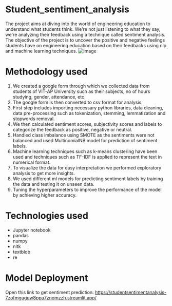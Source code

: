 # Student_sentiment_analysis
The project aims at diving into the world of engineering education to understand what students think. We're not just listening to what they say, we're analyzing their feedback using a technique called sentiment analysis. The objective of the project is to uncover the positive and negative feelings students have on engineering education based on their feedbacks using nlp and machine learning techniques.
![image](https://github.com/user-attachments/assets/f533fb79-f888-475c-8d40-198a434335bc)
# Methodology used
1.	We created a google form through which we collected data from students of VIT-AP University such as their subjects, no of hours studying, gender, attendance, etc.
2.	The google form is then converted to csv format for analysis.
3.	First step includes importing necessary python libraries, data cleaning, data pre-processing such as tokenization, stemming, lemmatization and stopwords removal.
4.	We then calculated sentiment scores, subjectivity scores and labels to categorize the feedback as positive, negative or neutral.
5.	Handled class imbalance using SMOTE as the sentiments were not balanced and used MultinomialNB model for prediction of sentiment labels.
7.	Machine learning techniques such as k-means clustering have been used and techniques such as TF-IDF is applied to represent the text in numerical format.
8.	To visualize the data for easy interpretation we performed exploratory analysis to get more insights.
9.	We used different ml models for predicting sentiment labels by training the data and testing it on unseen data.
10.	Tuning the hyperparameters to improve the performance of the model by achieving higher accuracy.
# Technologies used
- Jupyter notebook
- pandas
- numpy
- nltk
- textblob
- re
# Model Deployment
Open this link to get sentiment prediction: https://studentsentimentanalysis-7zofmguguw8ppu7znomzzh.streamlit.app/
